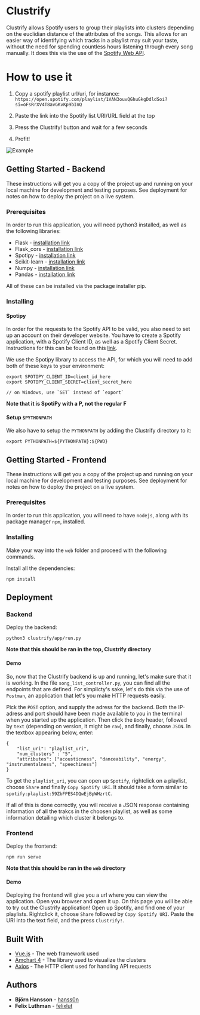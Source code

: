 # Clustrify

Clustrify allows Spotify users to group their playlists into clusters depending on the euclidian distance of the attributes of the songs. This allows for an easier way of identifying which tracks in a playlist may suit your taste, without the need for spending countless hours listening through every song manually. It does this via the use of the [Spotify Web API](https://developer.spotify.com/documentation/web-api/).


# How to use it
1.  Copy a spotify playlist url/uri, for instance: `https://open.spotify.com/playlist/1VAN3ouvQGhuGkgDdldSoi?si=oFsRrXV4T8avGKvKp9bInQ`

2. Paste the link into the Spotify list URI/URL field at the top

3. Press the Clustrify! button and wait for a few seconds

4. Profit!

![Example](https://i.imgur.com/SRGK9Up.png)

## Getting Started - Backend

These instructions will get you a copy of the project up and running on your local machine for development and testing purposes. See deployment for notes on how to deploy the project on a live system.

### Prerequisites

In order to run this application, you will need python3 installed, as well as the following libraries:
* Flask - [installation link](https://pypi.org/project/Flask/)
* Flask_cors - [installation link](https://pypi.org/project/Flask-Cors/1.10.3/)
* Spotipy - [installation link](https://pypi.org/project/spotipy/)
* Scikit-learn - [installation link](https://pypi.org/project/scikit-learn/)
* Numpy - [installation link](https://pypi.org/project/numpy/)
* Pandas - [installation link](https://pypi.org/project/pandas/)

All of these can be installed via the package installer pip.

### Installing

#### Spotipy

In order for the requests to the Spotify API to be valid, you also need to set up an account on their developer website. You have to create a Spotify application, with a Spotify Client ID, as well as a Spotify Client Secret. Instructions for this can be found on this [link](https://developer.spotify.com/dashboard/). 

We use the Spotipy library to access the API, for which you will need to add both of these keys to your environment:
```
export SPOTIPY_CLIENT_ID=client_id_here
export SPOTIPY_CLIENT_SECRET=client_secret_here

// on Windows, use `SET` instead of `export`
```
**Note that it is SpotiPy with a P, not the regular F**

#### Setup `$PYTHONPATH`
We also have to setup the `PYTHONPATH` by adding the Clustrify directory to it: 
```
export PYTHONPATH=${PYTHONPATH}:${PWD}
```

## Getting Started - Frontend

These instructions will get you a copy of the project up and running on your local machine for development and testing purposes. See deployment for notes on how to deploy the project on a live system.

### Prerequisites

In order to run this application, you will need to have `nodejs`, along with its package manager `npm`, installed.

### Installing
Make your way into the `web` folder and proceed with the following commands.

Install all the dependencies:
```
npm install
```

## Deployment

### Backend
Deploy the backend:
```
python3 clustrify/app/run.py
```
**Note that this should be ran in the top, Clustrify directory**


#### Demo
So, now that the Clustrify backend is up and running, let's make sure that it is working. In the file ``song_list_controller.py``, you can find all the endpoints that are defined. For simplicty's sake, let's do this via the use of `Postman`, an application that let's you make HTTP requests easily. 

Pick the `POST` option, and supply the adress for the backend. Both the IP-adress and port should have been made available to you in the terminal when you started up the application. Then click the `Body` header, followed by `text` (depending on version, it might be `raw`), and finally, choose `JSON`. In the textbox appearing below, enter:
```
{
    "list_uri": "playlist_uri",
    "num_clusters" : "5",
    "attributes": ["acousticness", "danceability", "energy", "instrumentalness", "speechiness"]
}
```

To get the ``playlist_uri``, you can open up `Spotify`, rightclick on a playlist, choose `Share` and finally `Copy Spotify URI`. It should take a form similar to `spotify:playlist:59ZbFPES4DQwEjBpWHzrtC`. 

If all of this is done correctly, you will receive a JSON response containing information of all the trakcs in the choosen playlist, as well as some information detailing which cluster it belongs to. 

### Frontend
Deploy the frontend:
```
npm run serve
```
**Note that this should be ran in the `web` directory**

#### Demo
Deploying the frontend will give you a url where you can view the application. Open you browser and open it up. On this page you will be able to try out the Clustrify application! Open up Spotify, and find one of your playlists. Rightclick it, choose `Share` followed by `Copy Spotify URI`. Paste the URI into the text field, and the press `Clustrify!`.

## Built With

* [Vue.js](https://vuejs.org/) - The web framework used
* [Amchart 4](https://www.amcharts.com/docs/v4/) - The library used to visualize the clusters
* [Axios](https://github.com/axios/axios) - The HTTP client used for handling API requests

## Authors

* **Björn Hansson** - [hanss0n](https://github.com/hanss0n)
* **Felix Luthman** - [felixlut](https://github.com/felixlut/)
